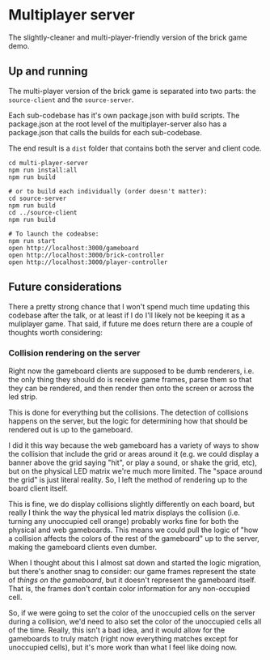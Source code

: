 # Multiplayer server

The slightly-cleaner and multi-player-friendly version of the brick game demo.

## Up and running

The multi-player version of the brick game is separated into two parts: the `source-client` and the `source-server`.

Each sub-codebase has it's own package.json with build scripts. The package.json at the root level of the multiplayer-server also has a package.json that calls the builds for each sub-codebase.

The end result is a `dist` folder that contains both the server and client code.

```
cd multi-player-server
npm run install:all
npm run build

# or to build each individually (order doesn't matter):
cd source-server
npm run build
cd ../source-client
npm run build

# To launch the codeabse:
npm run start
open http://localhost:3000/gameboard
open http://localhost:3000/brick-controller
open http://localhost:3000/player-controller
```

## Future considerations

There a pretty strong chance that I won't spend much time updating this codebase after the talk, or at least if I do I'll likely not be keeping it as a muliplayer game. That said, if future me does return there are a couple of thoughts worth considering:

### Collision rendering on the server

Right now the gameboard clients are supposed to be dumb renderers, i.e. the only thing they should do is receive game frames, parse them so that they can be rendered, and then render then onto the screen or across the led strip.

This is done for everything but the collisions. The detection of collisions happens on the server, but the logic for determining how that should be rendered out is up to the gameboard.

I did it this way because the web gameboard has a variety of ways to show the collision that include the grid or areas around it (e.g. we could display a banner above the grid saying "hit", or play a sound, or shake the grid, etc), but on the physical LED matrix we're much more limited. The "space around the grid" is just literal reality. So, I left the method of rendering up to the board client itself.

This is fine, we do display collisions slightly differently on each board, but really I think the way the physical led matrix displays the collision (i.e. turning any unoccupied cell orange) probably works fine for both the physical and web gameboards. This means we could pull the logic of "how a collision affects the colors of the rest of the gameboard" up to the server, making the gameboard clients even dumber.

When I thought about this I almost sat down and started the logic migration, but there's another snag to consider: our game frames represent the state of _things on the gameboard_, but it doesn't represent the gameboard itself. That is, the frames don't contain color information for any non-occupied cell.

So, if we were going to set the color of the unoccupied cells on the server during a collision, we'd need to also set the color of the unoccupied cells all of the time. Really, this isn't a bad idea, and it would allow for the gameboards to truly match (right now everything matches except for unoccupied cells), but it's more work than what I feel like doing now.
